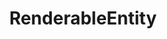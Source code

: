 ---
id: renderable-entity
label: RenderableEntity
title: RenderableEntity
layout: api
subject: renderable_entity
---